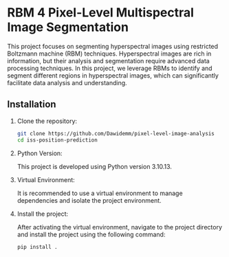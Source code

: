 # RBM 4 Pixel-Level Multispectral Image Segmentation

This project focuses on segmenting hyperspectral images using restricted Boltzmann machine (RBM) techniques. Hyperspectral images are rich in information, but their analysis and segmentation require advanced data processing techniques. In this project, we leverage RBMs to identify and segment different regions in hyperspectral images, which can significantly facilitate data analysis and understanding.

## Installation

1. Clone the repository:

    ```bash
    git clone https://github.com/Dawidemm/pixel-level-image-analysis
    cd iss-position-prediction
    ```

2. Python Version:

   This project is developed using Python version 3.10.13.

3. Virtual Environment:

   It is recommended to use a virtual environment to manage dependencies and isolate the project environment.

4. Install the project:

    After activating the virtual environment, navigate to the project directory and install the project using the following command:

    ```bash
    pip install .
    ```